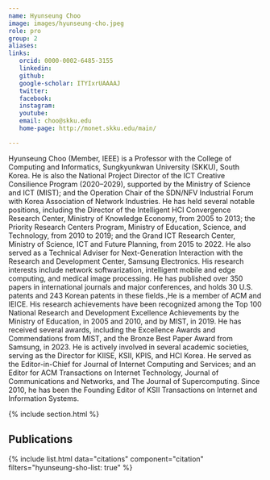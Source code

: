 ```yaml
---
name: Hyunseung Choo
image: images/hyunseung-cho.jpeg
role: pro
group: 2
aliases:
links:
   orcid: 0000-0002-6485-3155
   linkedin: 
   github: 
   google-scholar: ITYIxrUAAAAJ
   twitter:
   facebook:
   instagram: 
   youtube:
   email: choo@skku.edu
   home-page: http://monet.skku.edu/main/

---
```


Hyunseung Choo (Member, IEEE) is a Professor with the College of Computing and Informatics, Sungkyunkwan University (SKKU), South Korea. He is also the National Project Director of the ICT Creative Consilience Program (2020–2029), supported by the Ministry of Science and ICT (MIST); and the Operation Chair of the SDN/NFV Industrial Forum with Korea Association of Network Industries. He has held several notable positions, including the Director of the Intelligent HCI Convergence Research Center, Ministry of Knowledge Economy, from 2005 to 2013; the Priority Research Centers Program, Ministry of Education, Science, and Technology, from 2010 to 2019; and the Grand ICT Research Center, Ministry of Science, ICT and Future Planning, from 2015 to 2022. He also served as a Technical Adviser for Next-Generation Interaction with the Research and Development Center, Samsung Electronics. His research interests include network softwarization, intelligent mobile and edge computing, and medical image processing. He has published over 350 papers in international journals and major conferences, and holds 30 U.S. patents and 243 Korean patents in these fields.,He is a member of ACM and IEICE. His research achievements have been recognized among the Top 100 National Research and Development Excellence Achievements by the Ministry of Education, in 2005 and 2010, and by MIST, in 2019. He has received several awards, including the Excellence Awards and Commendations from MIST, and the Bronze Best Paper Award from Samsung, in 2023. He is actively involved in several academic societies, serving as the Director for KIISE, KSII, KPIS, and HCI Korea. He served as the Editor-in-Chief for Journal of Internet Computing and Services; and an Editor for ACM Transactions on Internet Technology, Journal of Communications and Networks, and The Journal of Supercomputing. Since 2010, he has been the Founding Editor of KSII Transactions on Internet and Information Systems.


{% include section.html %}
## Publications

{% include list.html data="citations" component="citation" filters="hyunseung-sho-list: true" %}
